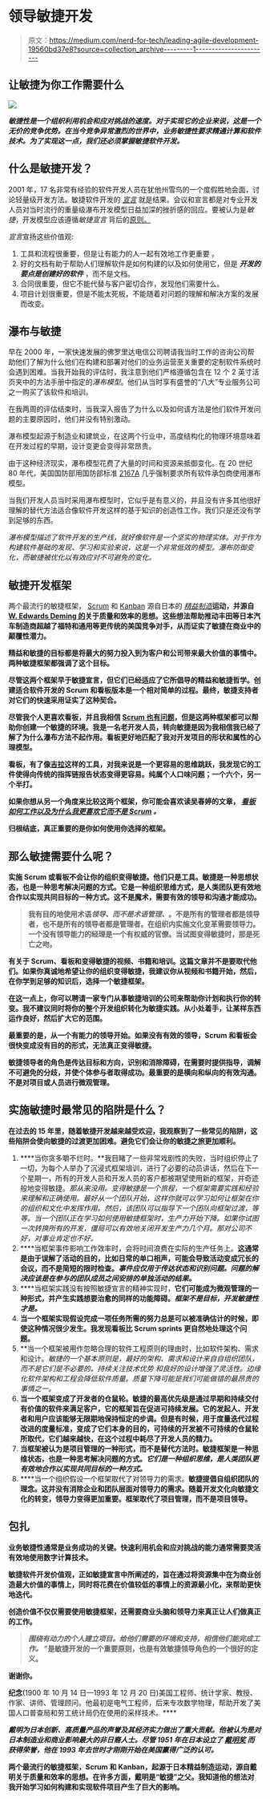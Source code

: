 # 领导敏捷开发

> 原文：<https://medium.com/nerd-for-tech/leading-agile-development-19560bd37e8?source=collection_archive---------1----------------------->

## 让敏捷为你工作需要什么

![](img/28f14f852cb8033e85c168f16ad411aa.png)

***敏捷性是一个组织利用机会和应对挑战的速度。对于实现它的企业来说，这是一个无价的竞争优势。在当今竞争异常激烈的世界中，业务敏捷性要求精通计算和软件技术。为了实现这一点，我们还必须掌握敏捷软件开发。***

## 什么是敏捷开发？

2001 年，17 名非常有经验的软件开发人员在犹他州雪鸟的一个度假胜地会面，讨论轻量级开发方法。敏捷软件开发的 [*宣言*](https://en.wikipedia.org/wiki/Agile_software_development#The_Agile_Manifesto) 就是结果。会议和宣言都是对专业开发人员对当时流行的重量级瀑布开发模型日益加深的挫折感的回应。要被认为是*敏捷*，开发模型应该遵循*敏捷宣言* 背后的[原则。](https://agilemanifesto.org/principles.html)

*宣言*宣扬这些价值观:

1.  工具和流程很重要，但是让有能力的人一起有效地工作更重要 。
2.  好的文档有助于帮助人们理解软件是如何构建的以及如何使用它，但是 ***开发的要点是创建好的软件*** ，而不是文档。
3.  合同很重要，但它不能代替与客户密切合作，发现他们需要什么。
4.  项目计划很重要，但是不能太死板，不能随着对问题的理解和解决方案的发展而改变。

## 瀑布与敏捷

早在 2000 年，一家快速发展的佛罗里达电信公司聘请我当时工作的咨询公司帮助他们了解为什么他们在构建和部署对他们的业务运营至关重要的定制软件系统时会遇到困难。当我开始我的评估时，我注意到他们严格遵循包含在 12 个 2 英寸活页夹中的方法手册中指定的*瀑布模型*。他们从当时享有盛誉的“八大”专业服务公司之一购买了该软件和培训。

在我两周的评估结束时，当我深入报告了为什么以及如何该方法是他们软件开发问题的主要原因时，他们并没有特别激动。

瀑布模型起源于制造业和建筑业，在这两个行业中，高度结构化的物理环境意味着在开发过程的早期，设计变更会变得非常昂贵。

由于这种经济现实，瀑布模型花费了大量的时间和资源来抵御变化。在 20 世纪 80 年代，美国国防部用国防部标准 [2167A](https://en.wikipedia.org/wiki/DOD-STD-2167A) 几乎强制要求所有软件承包商使用瀑布模型。

当我们开发人员当时采用瀑布模型时，它似乎是有意义的，并且没有许多其他很好理解的替代方法适合像软件开发这样的基于知识的创造性工作。我们只是还没有学到足够的东西。

*瀑布模型描述了软件开发的生产线，就好像软件是一个坚实的物理实体。对于作为构建软件基础的发现、学习和实验来说，这是一个非常低效的模型。瀑布防御变化，而敏捷被优化以有效应对不可避免的变化。*

## 敏捷开发框架

两个最流行的敏捷框架， [Scrum](https://en.wikipedia.org/wiki/Scrum_(software_development)) 和 [Kanban](https://en.wikipedia.org/wiki/Kanban_(development)) 源自日本的 [*精益制造*](https://www.techtarget.com/searcherp/definition/lean-production)**运动，并源自 [W. Edwards Deming 的](#6c7c)关于质量和效率的思想。这些想法帮助推动丰田等日本汽车制造商超越了福特和通用等更传统的美国竞争对手，从而证实了敏捷在商业中的颠覆性潜力。**

**精益和敏捷的目标都是将最大的努力投入到为客户和公司带来最大价值的事情中。两种敏捷框架都强调了这个目标。**

**尽管这两个框架早于敏捷宣言，但它们已经适应了它所倡导的精益和敏捷哲学。创建适合软件开发的 Scrum 和看板版本是一个相对简单的过程。最终，敏捷支持者对它们的快速采用证实了这种契合。**

**尽管我个人更喜欢看板，并且我相信 [Scrum 也有问题](https://ronjeffries.com/articles/021-01ff/fix-scrum-01/)，但是这两种框架都可以帮助你创建一个敏捷的环境。我是一名老开发人员，转向敏捷是因为我相信我已经了解了为什么瀑布方法不起作用。看板更好地匹配了我对开发项目的形状和属性的心理模型。**

**看板，有了像[吉拉](https://www.atlassian.com/software/jira)这样的工具，对我来说是一个更容易的思维跳跃，我发现它的工件使得向传统的指挥链报告状态变得更容易。纯属个人口味问题；一个六个，另一个半打。**

**如果你想从另一个角度来比较这两个框架，你可能会喜欢读吴春婷的文章， [*看板如何工作以及为什么我更喜欢它而不是 Scrum*](https://betterprogramming.pub/improve-the-productivity-by-using-agile-development-778c7f069c6a) *。***

**归根结底，真正重要的是你如何使用你选择的框架。**

## **那么敏捷需要什么呢？**

**实施 Scrum 或看板不会让你的组织变得敏捷。他们只是工具。敏捷是一种思想状态，也是一种思考解决问题的方式。它是一种组织思维方式，是人类团队更有效地合作以实现共同目标的一种方式。这不是魔术，需要有效的领导和沟通才能成功。**

> **我有目的地使用术语*领导、*而不是术语*管理、*。不是所有的管理者都是领导者，也不是所有的领导者都是管理者。在组织内实施文化变革需要领导力。一个没有领导能力的经理是一个有权威的官僚。当试图变得敏捷时，那是死亡之吻。**

**有关于 Scrum、看板和变得敏捷的视频、书籍和培训。这篇文章并不是要取代他们。如果你真诚地希望让你的组织变得敏捷，我建议你从视频和书籍开始，然后，在你学到足够的知识后，选择一个敏捷框架。**

**在这一点上，你可以聘请一家专门从事敏捷培训的公司来帮助你计划和执行你的转变。我不建议同时将你的整个开发组织转化为敏捷实践。从小处着手，让某样东西运作良好，然后扩大它的范围。**

**最重要的是，从一个有能力的领导开始。如果没有有效的领导，Scrum 和看板会很快变成没有目的的形式，无法真正变得敏捷。**

**敏捷领导者的角色是传达目标和方向，识别和消除障碍，在需要时提供指导，调解不可避免的分歧，并使个体参与者取得成功。最重要的是横向和纵向的有效沟通。不是对项目或人员进行微观管理。**

## **实施敏捷时最常见的陷阱是什么？**

**在过去的 15 年里，随着敏捷开发越来越受欢迎，我观察到了一些常见的陷阱，这些陷阱会使向敏捷的过渡更加困难。避免它们会让你的敏捷之旅更加顺利。**

1.  ****当你贪多嚼不烂时。**我目睹了一些非常戏剧性的失败，当时组织停止了一切，为每个人举办了沉浸式框架培训，进行了必要的动员讲话，然后在下一个星期一，所有的开发人员和开发人员的客户都被期望使用新的框架，并奇迹般地变得敏捷。*那从来没用。*变得敏捷是一个旅程，一个框架需要实践和经验来理解和正确使用。最好从一个团队开始，这样你就可以学习如何让框架在你的组织和文化中发挥作用。然后，该团队可以指导下一个团队向框架过渡，等等。当一个团队正在学习如何使用敏捷框架时，生产力开始下降。如果你试图一次转换所有的开发，僵局可以有效地关闭开发生产力几个月。那对公司不好，对事业肯定也不好。**
2.  ****当框架事件影响工作效率时，会将时间浪费在实际的生产任务上。**这通常是由于误解了活动的目的，比如日常的单口相声，可能会导致活动变成冗长的会议，而不是简短的限时检查。*事件应仅用于传达状态和识别问题。问题的解决应该是在参与的团队成员之间安排的单独活动的结果。***
3.  ****当框架实践没有按照敏捷宣言的精神实现时，**它们可能成为微观管理的一种形式，并产生实践想要治愈的同样的功能障碍。*框架不是目标，开发敏捷性才是。***
4.  ****当一个框架实现假设完成一项任务所需的努力总是可以被准确估计的时候**，即使这种情况很少发生。我发现看板比 Scrum sprints 更自然地处理这个问题。**
5.  **当一个框架被用作忽略合理的软件工程原则的理由时，比如软件架构、需求和设计。*敏捷的一个基本原则是，最好的架构、需求和设计来自自组织团队，而不是它们是不必要的。*持续关注技术优势
    和良好的设计增强了灵活性。边缘化软件架构和工程会降低软件质量。质量下降可能是我们可能做错的最昂贵的事情之一。**
6.  ****当一个框架变成了开发者的仓鼠轮。敏捷的最高优先级是通过早期和持续交付有价值的软件来满足客户，它的框架旨在促进可持续发展。它的发起人、开发者和用户应该能够无限期地保持恒定的步调。但是有时候，用于度量迭代过程改进的度量标准，变成了它们本身的目的，可持续的开发被不可持续的仓鼠轮所取代，它们越来越快，在这个过程中耗尽了开发人员的精力。****
7.  **当框架被认为是项目管理的一种形式，而不是替代方法时。敏捷框架是一种思维状态，也是一种思考解决问题的方式。*它们是一种组织思维，是人类团队更有效地合作以实现共同目标的一种方式。***
8.  ****当一个组织假设一个框架取代了对领导力的需求。**敏捷提倡自组织团队的理念。这并没有消除企业和团队层面对领导力的需求。随着开发文化向敏捷文化的转变，领导力变得更加重要。框架取代了项目管理，而不是项目领导。**

## **包扎**

**业务敏捷性通常是业务成功的关键。快速利用机会和应对挑战的能力通常需要灵活有效地使用数字计算技术。**

**敏捷软件开发价值观，正如敏捷宣言中所阐述的，旨在通过将资源集中在为商业创造最大价值的事情上，同时将花费在价值较低的事情上的资源最小化，来帮助更快地迭代。**

**创造价值不仅仅需要使用敏捷框架，还需要商业头脑和领导力来真正让人们做真正的工作。**

> *****围绕有动力的个人建立项目。给他们需要的环境和支持，相信他们能完成工作。*** ”是敏捷开发的一个重要原则，也是有效敏捷领导角色的一个很好的定义。**

**谢谢你。**

**纪念[](https://en.wikipedia.org/wiki/W._Edwards_Deming)**(1900 年 10 月 14 日—1993 年 12 月 20 日)美国工程师、统计学家、教授、作家、讲师、管理顾问。他最初是电气工程师，后来专攻数学物理，帮助开发了美国人口普查局和劳工统计局仍在使用的采样技术。****

***戴明为日本创新、高质量产品的声誉及其经济实力做出了重大贡献。他被认为是对日本制造业和商业影响最大的非日裔人士。尽管 1951 年在日本设立了* [*戴明奖*](https://en.wikipedia.org/wiki/Deming_Prize) *而获得荣誉，他在 1993 年去世时才刚刚开始在美国赢得广泛的认可。***

**两个最流行的敏捷框架，Scrum 和 Kanban，起源于日本精益制造运动，源自戴明关于质量和效率的思想。在许多方面，戴明是“敏捷”之父。我知道他的想法对我开始学习如何构建和实现软件项目产生了巨大的影响。**